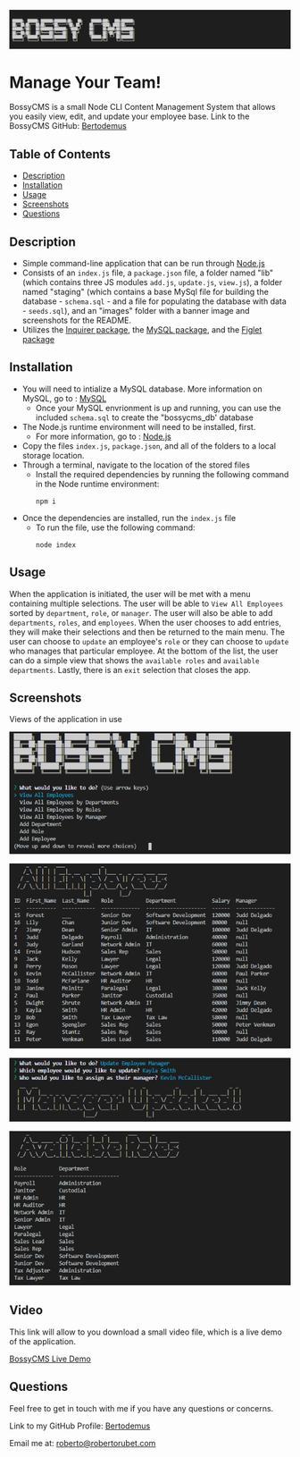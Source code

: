 ![logo](./images/BossyBanner.png)
# Manage Your Team!

BossyCMS is a small Node CLI Content Management System that allows you easily view, edit, and update your employee base. 
Link to the BossyCMS GitHub: [Bertodemus](https://github.com/Bertodemus/BossyCMS)



## Table of Contents

* [Description](#description)
* [Installation](#installation)
* [Usage](#usage)
* [Screenshots](#screenshots)
* [Questions](#questions)


## Description

* Simple command-line application that can be run through [Node.js](https://nodejs.org/en/)
* Consists of an `index.js` file, a `package.json` file, a folder named "lib" (which contains three JS modules `add.js`, `update.js`, `view.js`), a folder named "staging" (which contains a base MySql file for building the database - `schema.sql` - and a file for populating the database with data - `seeds.sql`), and an "images" folder with a banner image and screenshots for the README.
* Utilizes  the [Inquirer package](https://www.npmjs.com/package/inquirer), the [MySQL package](https://www.npmjs.com/package/mysql), and the [Figlet package](https://www.npmjs.com/package/figlet)


## Installation

* You will need to intialize a MySQL database. More information on MySQL, go to : [MySQL](https://www.mysql.com/)
    * Once your MySQL envrionment is up and running, you can use the included `schema.sql` to create the "bossycms_db' database
* The Node.js runtime environment will need to be installed, first.
    * For more information, go to : [Node.js](https://nodejs.org/en/)
* Copy the files `index.js`, `package.json`, and all of the folders to a local storage location.
* Through a terminal, navigate to the location of the stored files
    * Install the required dependencies by running the following command in the Node runtime environment:
        ```
        npm i
        ```
* Once the dependencies are installed, run the `index.js` file
    * To run the file, use the following command:
        ```
        node index
        ```

## Usage

When the application is initiated, the user will be met with a menu containing multiple selections. The user will be able to `View All Employees` sorted by `department`, `role`, or `manager`. The user will also be able to add `departments`, `roles`, and `employees`. When the user chooses to add entries, they will make their selections and then be returned to the main menu. The user can choose to `update` an employee's `role` or they can choose to `update` who manages that particular employee. At the bottom of the list, the user can do a simple view that shows the `available roles` and `available departments`. Lastly, there is an `exit` selection that closes the app.


## Screenshots

Views of the application in use

![example of app in use](./images/view1.png)

![example of app in use](./images/view2.png)

![example of app in use](./images/view3.png)

![example of app in use](./images/view4.png)






## Video

This link will allow to you download a small video file, which is a live demo of the application.

[BossyCMS Live Demo](https://github.com/Bertodemus/BossyCMS/raw/main/readme/video/bossy.mp4)


## Questions

Feel free to get in touch with me if you have any questions or concerns.

Link to my GitHub Profile: [Bertodemus](https://github.com/bertodemus)

Email me at: [roberto@robertorubet.com](roberto@robertorubet.com)

